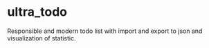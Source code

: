 # ultra_todo
Responsible and modern todo list with import and export to json and visualization of statistic.
